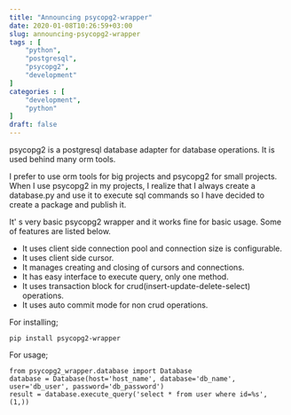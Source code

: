 ```yaml
---
title: "Announcing psycopg2-wrapper"
date: 2020-01-08T10:26:59+03:00
slug: announcing-psycopg2-wrapper
tags : [
    "python",
    "postgresql",
    "psycopg2",
    "development"
]
categories : [
    "development",
    "python"
]
draft: false
---
```

psycopg2 is a postgresql database adapter for database operations. It is used behind many orm tools. 

I prefer to use orm tools for big projects and psycopg2 for small projects. When I use psycopg2 in my projects, I realize that I always create a database.py and use it to execute sql commands so I have decided to create a package and publish it.

It' s very basic psycopg2 wrapper and it works fine for basic usage. Some of features are listed below.

* It uses client side connection pool and connection size is configurable.
* It uses client side cursor.
* It manages creating and closing of cursors and connections.
* It has easy interface to execute query, only one method.
* It uses transaction block for crud(insert-update-delete-select) operations.
* It uses auto commit mode for non crud operations.

For installing;
```
pip install psycopg2-wrapper
```

For usage;
```
from psycopg2_wrapper.database import Database
database = Database(host='host_name', database='db_name', user='db_user', password='db_password')
result = database.execute_query('select * from user where id=%s', (1,))
```
